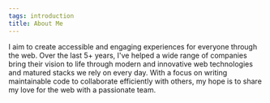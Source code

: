 ```yaml
---
tags: introduction
title: About Me
---
```


I aim to create accessible and engaging experiences for everyone through the web. Over the last 5+ years, I've helped a wide range of companies bring their vision to life through modern and innovative web technologies and matured stacks we rely on every day. With a focus on writing maintainable code to collaborate efficiently with others, my hope is to share my love for the web with a passionate team.